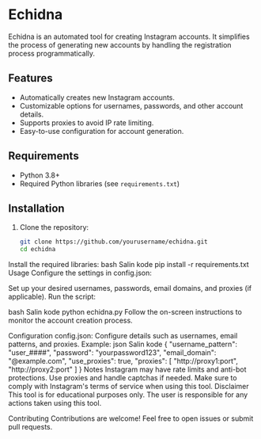 # Echidna
Echidna is an automated tool for creating Instagram accounts. It simplifies the process of generating new accounts by handling the registration process programmatically.

## Features
- Automatically creates new Instagram accounts.
- Customizable options for usernames, passwords, and other account details.
- Supports proxies to avoid IP rate limiting.
- Easy-to-use configuration for account generation.

## Requirements
- Python 3.8+
- Required Python libraries (see `requirements.txt`)

## Installation
1. Clone the repository:
   ```bash
   git clone https://github.com/yourusername/echidna.git
   cd echidna
Install the required libraries:
bash
Salin kode
pip install -r requirements.txt
Usage
Configure the settings in config.json:

Set up your desired usernames, passwords, email domains, and proxies (if applicable).
Run the script:

bash
Salin kode
python echidna.py
Follow the on-screen instructions to monitor the account creation process.

Configuration
config.json:
Configure details such as usernames, email patterns, and proxies.
Example:
json
Salin kode
{
  "username_pattern": "user_####",
  "password": "yourpassword123",
  "email_domain": "@example.com",
  "use_proxies": true,
  "proxies": [
    "http://proxy1:port",
    "http://proxy2:port"
  ]
}
Notes
Instagram may have rate limits and anti-bot protections. Use proxies and handle captchas if needed.
Make sure to comply with Instagram's terms of service when using this tool.
Disclaimer
This tool is for educational purposes only. The user is responsible for any actions taken using this tool.

Contributing
Contributions are welcome! Feel free to open issues or submit pull requests.

